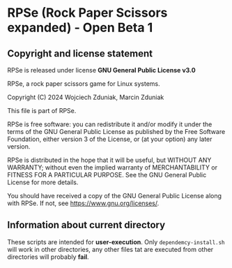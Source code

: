 # RPSe (Rock Paper Scissors expanded) - Open Beta 1 #

## Copyright and license statement ##
RPSe is released under license **GNU General Public License v3.0**

RPSe, a rock paper scissors game for Linux systems.

Copyright (C) 2024 Wojciech Zduniak, Marcin Zduniak

This file is part of RPSe.

RPSe is free software: you can redistribute it and/or modify it under the terms of the GNU General Public License as published by the Free Software Foundation, either version 3 of the License, or (at your option) any later version.

RPSe is distributed in the hope that it will be useful, but WITHOUT ANY WARRANTY; without even the implied warranty of MERCHANTABILITY or FITNESS FOR A PARTICULAR PURPOSE. See the GNU General Public License for more details.

You should have received a copy of the GNU General Public License along with RPSe. If not, see <https://www.gnu.org/licenses/>.

## Information about current directory ##
These scripts are intended for **user-execution**. Only ```dependemcy-install.sh``` will work in other directories, any other files tat are executed from other directories will probably **fail**.